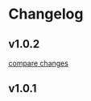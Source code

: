 # Changelog

## v1.0.2

[compare changes](https://github.com/Creatiwity/CreatDataTable/compare/v1.0.1...v1.0.2)

## v1.0.1

